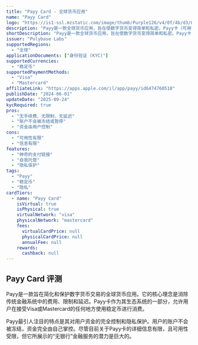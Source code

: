 ```yaml
---
title: "Payy Card - 全球货币应用"
name: "Payy Card"
logo: "https://is1-ssl.mzstatic.com/image/thumb/Purple126/v4/0f/4b/d3/0f4bd3a1-5a9a-05a9-335c-348e655b0849/AppIcon-0-0-1x_U007emarketing-0-0-0-7-0-0-sRGB-0-0-0-GLES2_U002c0-512MB-85-220-0-0.png/460x0w.webp"
description: "Payy是一款全球货币应用，旨在使数字货币变得简单和私密。Payy卡（可用性有限）支持在线或在商店中消费稳定币，并具有无与伦"
shortDescription: "Payy是一款全球货币应用，旨在使数字货币变得简单和私密。Payy卡（可用性有限）支持在线或在商店中消费稳定币，并具有无与伦"
issuer: "Polybase Labs"
supportedRegions:
  - "全球"
applicationDocuments: ["身份验证 (KYC)"]
supportedCurrencies:
  - "稳定币"
supportedPaymentMethods:
  - "Visa"
  - "Mastercard"
affiliateLink: "https://apps.apple.com/il/app/payy/id6474760518"
publishDate: "2024-06-01"
updateDate: "2025-09-24"
kycRequired: true
pros:
  - "无手续费、无限制、无延迟"
  - "账户不会被冻结或暂停"
  - "资金由用户控制"
cons:
  - "可用性有限"
  - "信息有限"
features:
  - "神奇的支付链接"
  - "自我托管"
  - "隐私保护"
tags:
  - "Payy"
  - "稳定币"
  - "隐私"
cardTiers:
  - name: "Payy Card"
    isVirtual: true
    isPhysical: true
    virtualNetwork: "visa"
    physicalNetwork: "mastercard"
    fees:
      virtualCardPrice: null
      physicalCardPrice: null
      annualFee: null
    rewards:
      cashback: null
---
```


## Payy Card 评测

Payy是一款旨在简化和保护数字货币交易的全球货币应用。它的核心理念是消除传统金融系统中的费用、限制和延迟。Payy卡作为其生态系统的一部分，允许用户在接受Visa或Mastercard的任何地方使用稳定币进行消费。

Payy最引人注目的特点是其对用户资金的完全控制和隐私保护。用户的账户不会被冻结，资金完全由自己掌控。尽管目前关于Payy卡的详细信息有限，且可用性受限，但它所展示的“无银行”金融服务的潜力是巨大的。